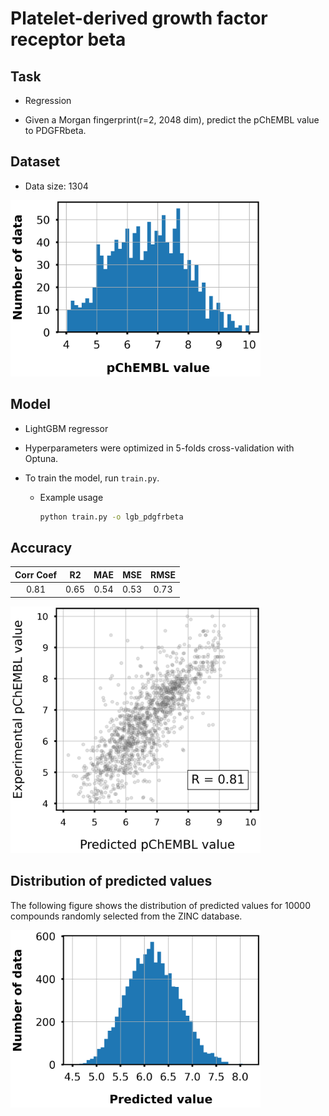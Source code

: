 # Platelet-derived growth factor receptor beta

## Task

- Regression

- Given a Morgan fingerprint(r=2, 2048 dim), predict the pChEMBL value to PDGFRbeta.

## Dataset

- Data size: 1304

<div align="left">
    <img src="img/data_distribution.png" width="400">
</div>

## Model

- LightGBM regressor

- Hyperparameters were optimized in 5-folds cross-validation with Optuna.

- To train the model, run `train.py`.
    - Example usage
        ```bash
        python train.py -o lgb_pdgfrbeta
        ```

## Accuracy

|Corr Coef|R2|MAE|MSE|RMSE|
|:----:|:----:|:----:|:----:|:----:|
|0.81|0.65|0.54|0.53|0.73|

<div align="left">
      <img src="img/scatter_plot.png" width="400">
</div>

## Distribution of predicted values

The following figure shows the distribution of predicted values for 10000 compounds randomly selected from the ZINC database.

<div align="left">
    <img src="img/pred_distribution.png" width="400">
</div>
